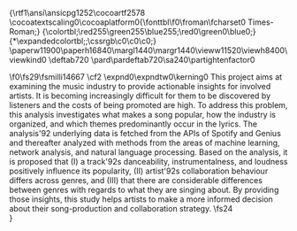 {\rtf1\ansi\ansicpg1252\cocoartf2578
\cocoatextscaling0\cocoaplatform0{\fonttbl\f0\froman\fcharset0 Times-Roman;}
{\colortbl;\red255\green255\blue255;\red0\green0\blue0;}
{\*\expandedcolortbl;;\cssrgb\c0\c0\c0;}
\paperw11900\paperh16840\margl1440\margr1440\vieww11520\viewh8400\viewkind0
\deftab720
\pard\pardeftab720\sa240\partightenfactor0

\f0\fs29\fsmilli14667 \cf2 \expnd0\expndtw0\kerning0
This project aims at examining the music industry to provide actionable insights for involved artists. It is becoming increasingly difficult for them to be discovered by listeners and the costs of being promoted are high. To address this problem, this analysis investigates what makes a song popular, how the industry is organized, and which themes predominantly occur in the lyrics. The analysis\'92 underlying data is fetched from the APIs of Spotify and Genius and thereafter analyzed with methods from the areas of machine learning, network analysis, and natural language processing. Based on the analysis, it is proposed that (I) a track\'92s danceability, instrumentalness, and loudness positively influence its popularity, (II) artist\'92s collaboration behaviour differs across genres, and (III) that there are considerable differences between genres with regards to what they are singing about. By providing those insights, this study helps artists to make a more informed decision about their song-production and collaboration strategy. 
\fs24 \
}